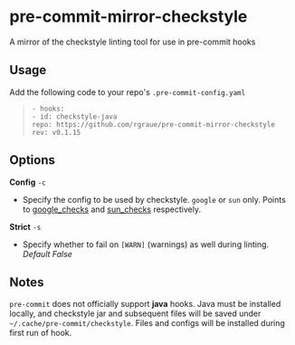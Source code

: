 # pre-commit-mirror-checkstyle

A mirror of the checkstyle linting tool for use in pre-commit hooks

## Usage

Add the following code to your repo's `.pre-commit-config.yaml`

> `- hooks:`  
`- id: checkstyle-java`  
`repo: https://github.com/rgraue/pre-commit-mirror-checkstyle`  
`rev: v0.1.15`

## Options

**Config** `-c`
- Specify the config to be used by checkstyle. `google` or `sun` only. Points to [google_checks](https://raw.githubusercontent.com/checkstyle/checkstyle/master/src/main/resources/google_checks.xml) and [sun_checks](https://raw.githubusercontent.com/checkstyle/checkstyle/master/src/main/resources/sun_checks.xml) respectively.

**Strict** `-s`
- Specify whether to fail on `[WARN]` (warnings) as well during linting. *Default False*


## Notes

`pre-commit` does not officially support **java** hooks. Java must be installed locally, and checkstyle jar and subsequent files will be saved under `~/.cache/pre-commit/checkstyle`. Files and configs will be installed during first run of hook.
